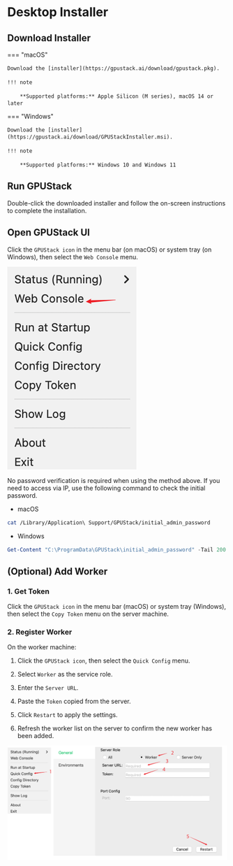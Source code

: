 # Desktop Installer

## Download Installer

=== "macOS"

    Download the [installer](https://gpustack.ai/download/gpustack.pkg).

    !!! note

        **Supported platforms:** Apple Silicon (M series), macOS 14 or later

=== "Windows"

    Download the [installer](https://gpustack.ai/download/GPUStackInstaller.msi).

    !!! note

        **Supported platforms:** Windows 10 and Windows 11

## Run GPUStack

Double-click the downloaded installer and follow the on-screen instructions to complete the installation.

## Open GPUStack UI

Click the `GPUStack icon` in the menu bar (on macOS) or system tray (on Windows), then select the `Web Console` menu.

![web console](../assets/desktop-installer/open-web-console.png)

No password verification is required when using the method above. If you need to access via IP, use the following command to check the initial password.

- macOS

```bash
cat /Library/Application\ Support/GPUStack/initial_admin_password
```

- Windows

```powershell
Get-Content "C:\ProgramData\GPUStack\initial_admin_password" -Tail 200 -Wait
```

## (Optional) Add Worker

### 1. Get Token

Click the `GPUStack icon` in the menu bar (macOS) or system tray (Windows), then select the `Copy Token` menu on the server machine.

### 2. Register Worker

On the worker machine:

1. Click the `GPUStack icon`, then select the `Quick Config` menu.

2. Select `Worker` as the service role.

3. Enter the `Server URL`.

4. Paste the `Token` copied from the server.

5. Click `Restart` to apply the settings.

6. Refresh the worker list on the server to confirm the new worker has been added.

![web console](../assets/desktop-installer/add-worker.png)
